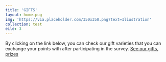 ```yaml
---
title: 'GIFTS'
layout: home.pug
img: 'https://via.placeholder.com/350x350.png?text=Iliustration'
collection: test
eile: 3
---
```

By clicking on the link below, you can check our gift varieties that you can exchange your
points with after participating in the survey.
<a href="gifts.html" class="button">See our gifts, prizes</a>